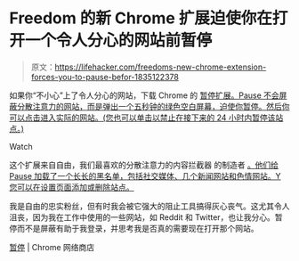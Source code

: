 # Freedom 的新 Chrome 扩展迫使你在打开一个令人分心的网站前暂停

> 原文：<https://lifehacker.com/freedoms-new-chrome-extension-forces-you-to-pause-befor-1835122378>

如果你“不小心”上了令人分心的网站，下载 Chrome 的 [暂停扩展。Pause 不会屏蔽分散注意力的网站，而是弹出一个五秒钟的绿色空白屏幕，迫使你暂停。然后你可以点击进入实际的网站。(您也可以单击以禁止在接下来的 24 小时内暂停该站点。)](https://chrome.google.com/webstore/detail/pause/ljfdccdjpfjpfjbpdiihanpodilolofh) 

Watch

这个扩展来自自由，我们最喜欢的分散注意力的内容拦截器 的制造者 [。他们给 Pause 加载了一个长长的黑名单，包括社交媒体、几个新闻网站和色情网站。Y 您可以在设置页面添加或删除站点。](https://lifehacker.com/freedom-blocks-distractions-in-sync-across-every-device-1747878326)

我是自由的忠实粉丝，但有时我会被它强大的阻止工具搞得灰心丧气。这尤其令人沮丧，因为我在工作中使用的一些网站，如 Reddit 和 Twitter，也让我分心。暂停而不是屏蔽有助于我登录，并思考我是否真的需要现在打开那个网站。

[暂停](https://chrome.google.com/webstore/detail/pause/ljfdccdjpfjpfjbpdiihanpodilolofh) | Chrome 网络商店